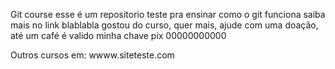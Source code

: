 Git course
esse é um repositorio teste pra ensinar como o git funciona
saiba mais no link blablabla
gostou do curso, quer mais, ajude com uma doação, até um café é valido
minha chave pix 00000000000

Outros cursos em: wwww.siteteste.com